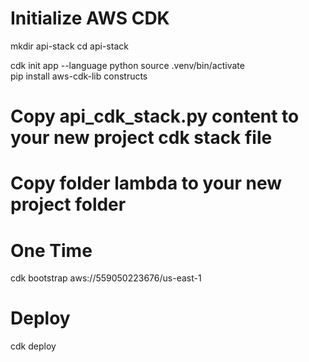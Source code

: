 # Initialize AWS CDK
mkdir api-stack
cd api-stack

cdk init app --language python
source .venv/bin/activate\
pip install aws-cdk-lib constructs

# Copy api_cdk_stack.py content to your new project cdk stack file
# Copy folder lambda to your new project folder

# One Time
cdk bootstrap aws://559050223676/us-east-1

# Deploy
cdk deploy


